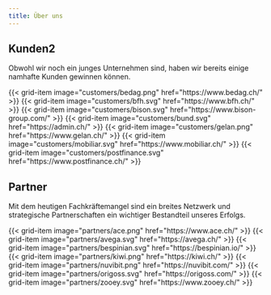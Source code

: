 ```yaml
---
title: Über uns
---
```


## Kunden2

Obwohl wir noch ein junges Unternehmen sind, haben wir bereits einige namhafte Kunden gewinnen können.

<div class="row">
  {{< grid-item
      image="customers/bedag.png"
      href="https://www.bedag.ch/" >}}
  {{< grid-item
      image="customers/bfh.svg"
      href="https://www.bfh.ch/" >}}
  {{< grid-item
      image="customers/bison.svg"
      href="https://www.bison-group.com/" >}}
  {{< grid-item
      image="customers/bund.svg"
      href="https://admin.ch/" >}}
  {{< grid-item
      image="customers/gelan.png"
      href="https://www.gelan.ch/" >}}
  {{< grid-item
      image="customers/mobiliar.svg"
      href="https://www.mobiliar.ch/" >}}
  {{< grid-item
      image="customers/postfinance.svg"
      href="https://www.postfinance.ch/" >}}
</div>

## Partner

Mit dem heutigen Fachkräftemangel sind ein breites Netzwerk und strategische Partnerschaften ein wichtiger Bestandteil
unseres Erfolgs.

<div class="row">
  {{< grid-item
      image="partners/ace.png"
      href="https://www.ace.ch/" >}}
  {{< grid-item
      image="partners/avega.svg"
      href="https://avega.ch/" >}}
  {{< grid-item
      image="partners/bespinian.svg"
      href="https://bespinian.io/" >}}
  {{< grid-item
      image="partners/kiwi.png"
      href="https://kiwi.ch/" >}}
  {{< grid-item
      image="partners/nuvibit.png"
      href="https://nuvibit.com/" >}}
  {{< grid-item
      image="partners/origoss.svg"
      href="https://origoss.com/" >}}
  {{< grid-item
      image="partners/zooey.svg"
      href="https://www.zooey.ch/" >}}
</div>
